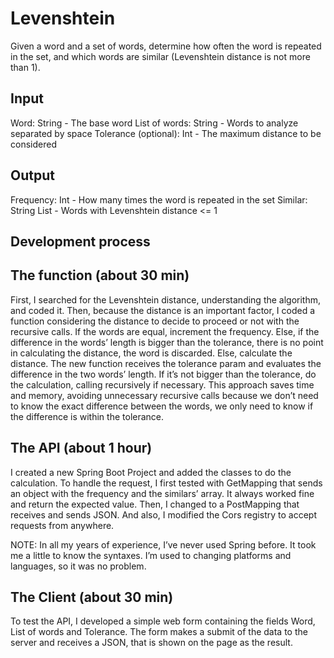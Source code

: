 # Levenshtein
Given a word and a set of words, determine how often the word is repeated in the set, and which words are similar (Levenshtein distance is not more than 1).

Input
-----
Word: String - The base word
List of words: String - Words to analyze separated by space
Tolerance (optional): Int - The maximum distance to be considered 

Output
------
Frequency: Int - How many times the word is repeated in the set
Similar: String List - Words with Levenshtein distance <= 1

Development process
-------------------
The function (about 30 min)
------------
First, I searched for the Levenshtein distance, understanding the algorithm, and coded it. 
Then, because the distance is an important factor, I coded a function considering the distance to decide to proceed or not with the recursive calls.
If the words are equal, increment the frequency.
Else, if the difference in the words’ length is bigger than the tolerance, there is no point in calculating the distance, the word is discarded.
Else, calculate the distance. The new function receives the tolerance param and evaluates the difference in the two words’ length. If it’s not bigger than the tolerance, do the calculation, calling recursively if necessary. 
This approach saves time and memory, avoiding unnecessary recursive calls because we don’t need to know the exact difference between the words, we only need to know if the difference is within the tolerance.

The API (about 1 hour)
-------
I created a new Spring Boot Project and added the classes to do the calculation.
To handle the request, I first tested with GetMapping that sends an object with the frequency and the similars’ array. It always worked fine and return the expected value. 
Then, I changed to a PostMapping that receives and sends JSON. And also, I modified the Cors registry to accept requests from anywhere.

NOTE: In all my years of experience, I’ve never used Spring before. It took me a little to know the syntaxes. I’m used to changing platforms and languages, so it was no problem.

The Client (about 30 min) 
----------
To test the API, I developed a simple web form containing the fields Word, List of words and Tolerance. The form makes a submit of the data to the server and receives a JSON, that is shown on the page as the result.
